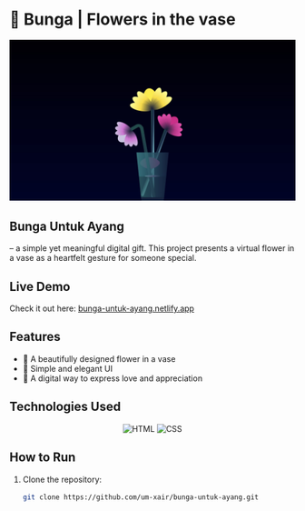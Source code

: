# 🧬 Bunga | Flowers in the vase
<div align="center">
  <img src="https://github.com/um-xair/bunga-untuk-ayang/blob/main/bunga.jpg" />
</div> 

## Bunga Untuk Ayang  
– a simple yet meaningful digital gift. This project presents a virtual flower in a vase as a heartfelt gesture for someone special.  

## Live Demo  
Check it out here: [bunga-untuk-ayang.netlify.app](https://bunga-untuk-ayang.netlify.app/)  

## Features  
- 🌷 A beautifully designed flower in a vase  
- 🎨 Simple and elegant UI  
- 💝 A digital way to express love and appreciation  

## Technologies Used  

<p align="center">
  <img src="https://cdn.jsdelivr.net/gh/devicons/devicon/icons/html5/html5-original.svg" alt="HTML" width="80"/>
  <img src="https://cdn.jsdelivr.net/gh/devicons/devicon/icons/css3/css3-original.svg" alt="CSS" width="80"/>
</p>

## How to Run  
1. Clone the repository:  
   ```bash
   git clone https://github.com/um-xair/bunga-untuk-ayang.git
